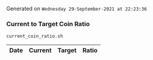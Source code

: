 Generated on `Wednesday 29-September-2021 at 22:23:36`

### Current to Target Coin Ratio
`current_coin_ratio.sh`

Date|Current|Target|Ratio
---|---|---|---
